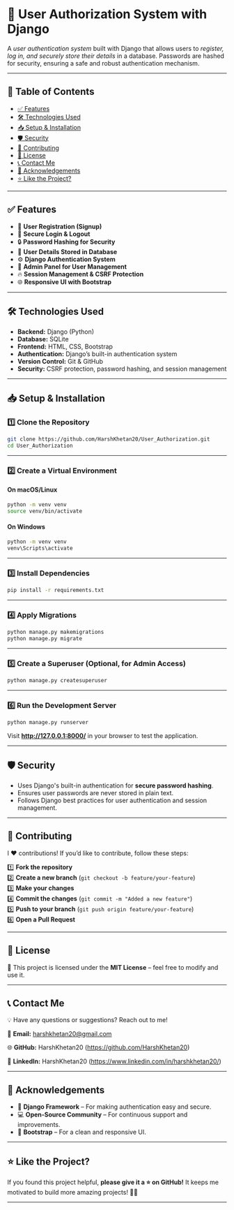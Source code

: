 # 🚀 User Authorization System with Django  

A *user authentication system* built with Django that allows users to *register, log in, and securely store their details* in a database. Passwords are hashed for security, ensuring a safe and robust authentication mechanism.  

---

## 📌 Table of Contents  

- [✅ Features](#-features)  
- [🛠 Technologies Used](#-technologies-used)  
- [📥 Setup & Installation](#-setup--installation)  
- [🛡️ Security](#-security)  
- [🤝 Contributing](#-contributing)  
- [📜 License](#-license)  
- [📞 Contact Me](#-contact-me)  
- [🙏 Acknowledgements](#-acknowledgements)  
- [⭐ Like the Project?](#-like-the-project)  

---

## ✅ Features  

- 🔐 **User Registration (Signup)**  
- 🔑 **Secure Login & Logout**  
- 🔒 **Password Hashing for Security**  
- 📄 **User Details Stored in Database**  
- ⚙ **Django Authentication System**  
- 🔏 **Admin Panel for User Management**  
- 🔥 **Session Management & CSRF Protection**  
- 🌐 **Responsive UI with Bootstrap**  

---

## 🛠 Technologies Used  

- **Backend:** Django (Python)  
- **Database:** SQLite  
- **Frontend:** HTML, CSS, Bootstrap  
- **Authentication:** Django’s built-in authentication system  
- **Version Control:** Git & GitHub  
- **Security:** CSRF protection, password hashing, and session management  

---

## 📥 Setup & Installation  

### 1️⃣ Clone the Repository  
```sh
git clone https://github.com/HarshKhetan20/User_Authorization.git  
cd User_Authorization  
```

---

### 2️⃣ Create a Virtual Environment  

#### On macOS/Linux  
```sh
python -m venv venv  
source venv/bin/activate  
```
#### On Windows  
```sh
python -m venv venv  
venv\Scripts\activate  
```

---

### 3️⃣ Install Dependencies  
```sh
pip install -r requirements.txt  
```

---

### 4️⃣ Apply Migrations  
```sh
python manage.py makemigrations  
python manage.py migrate  
```

---

### 5️⃣ Create a Superuser (Optional, for Admin Access)  
```sh
python manage.py createsuperuser  
```

---

### 6️⃣ Run the Development Server  
```sh
python manage.py runserver  
```
Visit **http://127.0.0.1:8000/** in your browser to test the application.  

---

## 🛡️ Security  

- Uses Django's built-in authentication for **secure password hashing**.  
- Ensures user passwords are never stored in plain text.  
- Follows Django best practices for user authentication and session management.  

---

## 🤝 Contributing  

I ❤️ contributions! If you’d like to contribute, follow these steps:  

1️⃣ **Fork the repository**  
2️⃣ **Create a new branch** (`git checkout -b feature/your-feature`)  
3️⃣ **Make your changes**  
4️⃣ **Commit the changes** (`git commit -m "Added a new feature"`)  
5️⃣ **Push to your branch** (`git push origin feature/your-feature`)  
6️⃣ **Open a Pull Request**  

---

## 📜 License  

📝 This project is licensed under the **MIT License** – feel free to modify and use it.  

---

## 📞 Contact Me  

💡 Have any questions or suggestions? Reach out to me!  

📧 **Email:** harshkhetan20@gmail.com 

🌐 **GitHub:** HarshKhetan20 (https://github.com/HarshKhetan20)

💼 **LinkedIn:** HarshKhetan20 (https://www.linkedin.com/in/harshkhetan20/)    

---

## 🙏 Acknowledgements  

- 🐍 **Django Framework** – For making authentication easy and secure.  
- 💻 **Open-Source Community** – For continuous support and improvements.  
- 🎨 **Bootstrap** – For a clean and responsive UI.  

---

## ⭐ Like the Project?  

If you found this project helpful, **please give it a ⭐ on GitHub!** It keeps me motivated to build more amazing projects! 🚀✨  

---

